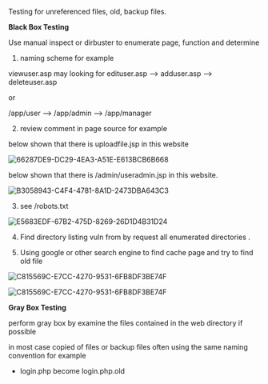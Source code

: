 Testing for unreferenced files, old, backup files.


**Black Box Testing**

Use manual inspect or dirbuster to enumerate page, function and determine

1. naming scheme for example

viewuser.asp may looking for edituser.asp --> adduser.asp --> deleteuser.asp

or

/app/user --> /app/admin --> /app/manager

2. review comment in page source for example

below shown that there is uploadfile.jsp in this website


![66287DE9-DC29-4EA3-A51E-E613BCB6B668](https://user-images.githubusercontent.com/60565002/73835287-b846ab00-483f-11ea-954b-f62d4deaef88.png)

below shown that there is /admin/useradmin.jsp in this website.

![B3058943-C4F4-4781-8A1D-2473DBA643C3](https://user-images.githubusercontent.com/60565002/73835326-c8f72100-483f-11ea-9951-eb2e7d6d9837.png)

3. see /robots.txt

![E5683EDF-67B2-475D-8269-26D1D4B31D24](https://user-images.githubusercontent.com/60565002/73835348-d44a4c80-483f-11ea-8e1b-b5ae5cb33ecd.png)

4. Find directory listing vuln from by request all enumerated directories .


5. Using google or other search engine to find cache page and try to find old file

![C815569C-E7CC-4270-9531-6FB8DF3BE74F](https://user-images.githubusercontent.com/60565002/73835385-e4fac280-483f-11ea-939e-a2b56d7333cd.png)

![C815569C-E7CC-4270-9531-6FB8DF3BE74F](https://user-images.githubusercontent.com/60565002/73835399-ea580d00-483f-11ea-9d82-34d14f2a356d.png)


**Gray Box Testing**

perform gray box by examine the files contained in the web directory if possible

in most case copied of files or backup files often using the same naming convention for example

- login.php become login.php.old
